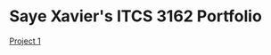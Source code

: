 # Saye Xavier's ITCS 3162 Portfolio


[Project 1](https://github.com/FrancisJaune/sxavierportfolio/blob/main/Project1.ipynb)
